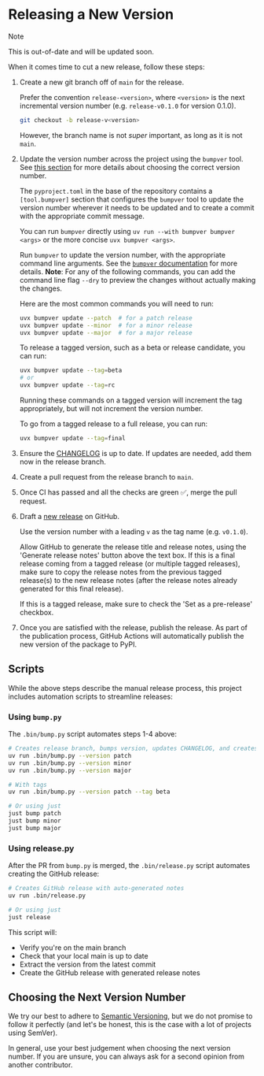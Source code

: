# Releasing a New Version

> [!NOTE]
>
> This is out-of-date and will be updated soon.

When it comes time to cut a new release, follow these steps:

1. Create a new git branch off of `main` for the release.

   Prefer the convention `release-<version>`, where `<version>` is the next incremental version number (e.g. `release-v0.1.0` for version 0.1.0).

   ```bash
   git checkout -b release-v<version>
   ```

   However, the branch name is not *super* important, as long as it is not `main`.

2. Update the version number across the project using the `bumpver` tool. See [this section](#choosing-the-next-version-number) for more details about choosing the correct version number.

   The `pyproject.toml` in the base of the repository contains a `[tool.bumpver]` section that configures the `bumpver` tool to update the version number wherever it needs to be updated and to create a commit with the appropriate commit message.

   You can run `bumpver` directly using `uv run --with bumpver bumpver <args>` or the more concise `uvx bumpver <args>`.

   Run `bumpver` to update the version number, with the appropriate command line arguments. See the [`bumpver` documentation](https://github.com/mbarkhau/bumpver) for more details. **Note**: For any of the following commands, you can add the command line flag `--dry` to preview the changes without actually making the changes.

   Here are the most common commands you will need to run:

   ```bash
   uvx bumpver update --patch  # for a patch release
   uvx bumpver update --minor  # for a minor release
   uvx bumpver update --major  # for a major release
   ```

   To release a tagged version, such as a beta or release candidate, you can run:

   ```bash
   uvx bumpver update --tag=beta
   # or
   uvx bumpver update --tag=rc
   ```

   Running these commands on a tagged version will increment the tag appropriately, but will not increment the version number.

   To go from a tagged release to a full release, you can run:

   ```bash
   uvx bumpver update --tag=final
   ```

3. Ensure the [CHANGELOG](CHANGELOG.md) is up to date. If updates are needed, add them now in the release branch.

4. Create a pull request from the release branch to `main`.

5. Once CI has passed and all the checks are green ✅, merge the pull request.

6. Draft a [new release](https://github.com/joshuadavidthomas/mcp-django/releases/new) on GitHub.

   Use the version number with a leading `v` as the tag name (e.g. `v0.1.0`).

   Allow GitHub to generate the release title and release notes, using the 'Generate release notes' button above the text box. If this is a final release coming from a tagged release (or multiple tagged releases), make sure to copy the release notes from the previous tagged release(s) to the new release notes (after the release notes already generated for this final release).

   If this is a tagged release, make sure to check the 'Set as a pre-release' checkbox.

7. Once you are satisfied with the release, publish the release. As part of the publication process, GitHub Actions will automatically publish the new version of the package to PyPI.

## Scripts

While the above steps describe the manual release process, this project includes automation scripts to streamline releases:

### Using `bump.py`

The `.bin/bump.py` script automates steps 1-4 above:

```bash
# Creates release branch, bumps version, updates CHANGELOG, and creates PR
uv run .bin/bump.py --version patch
uv run .bin/bump.py --version minor
uv run .bin/bump.py --version major

# With tags
uv run .bin/bump.py --version patch --tag beta

# Or using just
just bump patch
just bump minor
just bump major
```

### Using release.py

After the PR from `bump.py` is merged, the `.bin/release.py` script automates creating the GitHub release:

```bash
# Creates GitHub release with auto-generated notes
uv run .bin/release.py

# Or using just
just release
```

This script will:

- Verify you're on the main branch
- Check that your local main is up to date
- Extract the version from the latest commit
- Create the GitHub release with generated release notes

## Choosing the Next Version Number

We try our best to adhere to [Semantic Versioning](https://semver.org/), but we do not promise to follow it perfectly (and let's be honest, this is the case with a lot of projects using SemVer).

In general, use your best judgement when choosing the next version number. If you are unsure, you can always ask for a second opinion from another contributor.
